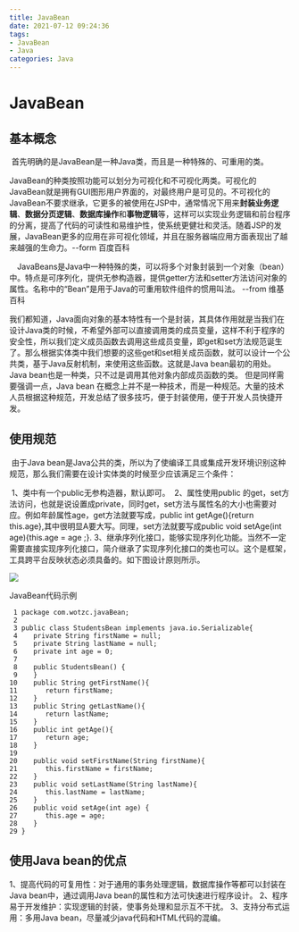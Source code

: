 ```yaml
---
title: JavaBean
date: 2021-07-12 09:24:36
tags:
- JavaBean
- Java
categories: Java
---
```


# JavaBean

## 基本概念

​	首先明确的是JavaBean是一种Java类，而且是一种特殊的、可重用的类。

​	JavaBean的种类按照功能可以划分为可视化和不可视化两类。可视化的JavaBean就是拥有GUI图形用户界面的，对最终用户是可见的。不可视化的JavaBean不要求继承，它更多的被使用在JSP中，通常情况下用来**封装业务逻辑**、**数据分页逻辑**、**数据库操作**和**事物逻辑**等，这样可以实现业务逻辑和前台程序的分离，提高了代码的可读性和易维护性，使系统更健壮和灵活。随着JSP的发展，JavaBean更多的应用在非可视化领域，并且在服务器端应用方面表现出了越来越强的生命力。--form 百度百科

　JavaBeans是Java中一种特殊的类，可以将多个对象封装到一个对象（bean）中。特点是可序列化，提供无参构造器，提供getter方法和setter方法访问对象的属性。名称中的“Bean”是用于Java的可重用软件组件的惯用叫法。 --from 维基百科

​	我们都知道，Java面向对象的基本特性有一个是封装，其具体作用就是当我们在设计Java类的时候，不希望外部可以直接调用类的成员变量，这样不利于程序的安全性，所以我们定义成员函数去调用这些成员变量，即get和set方法规范诞生了。
​	那么根据实体类中我们想要的这些get和set相关成员函数，就可以设计一个公共类，基于Java反射机制，来使用这些函数。
​	这就是Java bean最初的用处。Java bean也是一种类，只不过是调用其他对象内部成员函数的类。
​	但是同样需要强调一点，Java bean 在概念上并不是一种技术，而是一种规范。大量的技术人员根据这种规范，开发总结了很多技巧，便于封装使用，便于开发人员快捷开发。

## 使用规范

​	由于Java bean是Java公共的类，所以为了使编译工具或集成开发环境识别这种规范，那么我们需要在设计实体类的时候至少应该满足三个条件：

​	1、类中有一个public无参构造器，默认即可。
​	2、属性使用public 的get，set方法访问，也就是说设置成private，同时get，set方法与属性名的大小也需要对应。例如年龄属性age，get方法就要写成，public int getAge(){return this.age},其中很明显A要大写。同理，set方法就要写成public void setAge(int age){this.age = age ;}.
​	3、继承序列化接口，能够实现序列化功能。当然不一定需要直接实现序列化接口，简介继承了实现序列化接口的类也可以。这个是框架，工具跨平台反映状态必须具备的。
​	如下图设计原则所示。

![](https://myblob-pics.oss-cn-hangzhou.aliyuncs.com/JavaBean/javabean.png)

JavaBean代码示例

```
 1 package com.wotzc.javaBean;
 2 
 3 public class StudentsBean implements java.io.Serializable{
 4    private String firstName = null;
 5    private String lastName = null;
 6    private int age = 0;
 7 
 8    public StudentsBean() {
 9    }
10    public String getFirstName(){
11       return firstName;
12    }
13    public String getLastName(){
14       return lastName;
15    }
16    public int getAge(){
17       return age;
18    }
19 
20    public void setFirstName(String firstName){
21       this.firstName = firstName;
22    }
23    public void setLastName(String lastName){
24       this.lastName = lastName;
25    }
26    public void setAge(int age) {
27       this.age = age;
28    }
29 }
```

## 使用Java bean的优点

1、提高代码的可复用性：对于通用的事务处理逻辑，数据库操作等都可以封装在Java bean中，通过调用Java bean的属性和方法可快速进行程序设计。
2、程序易于开发维护：实现逻辑的封装，使事务处理和显示互不干扰。
3、支持分布式运用：多用Java bean，尽量减少java代码和HTML代码的混编。